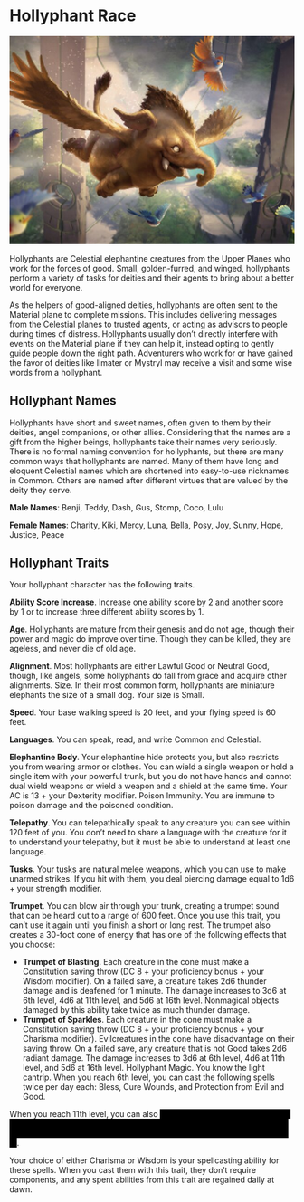 # Hollyphant Race

![hollyphant](images/hollyphant.jpg "Hollyphant")


Hollyphants are Celestial elephantine creatures from the
Upper Planes who work for the forces of good. Small,
golden-furred, and winged, hollyphants perform a variety
of tasks for deities and their agents to bring about a
better world for everyone.

As the helpers of good-aligned deities, hollyphants are
often sent to the Material plane to complete missions.
This includes delivering messages from the Celestial
planes to trusted agents, or acting as advisors to people
during times of distress. Hollyphants usually don’t
directly interfere with events on the Material plane if they
can help it, instead opting to gently guide people down
the right path. Adventurers who work for or have gained
the favor of deities like Ilmater or Mystryl may receive a
visit and some wise words from a hollyphant.

## Hollyphant Names
Hollyphants have short and sweet names, often given to
them by their deities, angel companions, or other allies.
Considering that the names are a gift from the higher
beings, hollyphants take their names very seriously.
There is no formal naming convention for hollyphants,
but there are many common ways that hollyphants are
named. Many of them have long and eloquent Celestial
names which are shortened into easy-to-use nicknames
in Common. Others are named after different virtues that
are valued by the deity they serve.

**Male Names**: Benji, Teddy, Dash, Gus, Stomp, Coco, Lulu

**Female Names**: Charity, Kiki, Mercy, Luna, Bella, Posy,
Joy, Sunny, Hope, Justice, Peace

## Hollyphant Traits
Your hollyphant character has the following traits.

**Ability Score Increase**. Increase one ability score by
2 and another score by 1 or to increase three different
ability scores by 1.

**Age**. Hollyphants are mature from their genesis and do
not age, though their power and magic do improve over
time. Though they can be killed, they are ageless, and
never die of old age.

**Alignment**. Most hollyphants are either Lawful Good or
Neutral Good, though, like angels, some hollyphants do
fall from grace and acquire other alignments.
Size. In their most common form, hollyphants are
miniature elephants the size of a small dog. Your
size is Small.

**Speed**. Your base walking speed is 20 feet, and your
flying speed is 60 feet.

**Languages**. You can speak, read, and write Common
and Celestial.

**Elephantine Body**. Your elephantine hide protects you,
but also restricts you from wearing armor or clothes. You
can wield a single weapon or hold a single item with your
powerful trunk, but you do not have hands and cannot
dual wield weapons or wield a weapon and a shield at the
same time. Your AC is 13 + your Dexterity modifier.
Poison Immunity. You are immune to poison damage
and the poisoned condition.

**Telepathy**. You can telepathically speak to any creature
you can see within 120 feet of you. You don’t need to
share a language with the creature for it to understand
your telepathy, but it must be able to understand at least
one language.

**Tusks**. Your tusks are natural melee weapons, which
you can use to make unarmed strikes. If you hit with
them, you deal piercing damage equal to 1d6 + your
strength modifier.

**Trumpet**. You can blow air through your trunk, creating
a trumpet sound that can be heard out to a range of 600
feet. Once you use this trait, you can’t use it again until
you finish a short or long rest. The trumpet also creates
a 30-foot cone of energy that has one of the following
effects that you choose:

- **Trumpet of Blasting**. Each creature in the cone must make a Constitution saving throw (DC 8 + your proficiency bonus + your Wisdom modifier). On a failed save, a creature takes 2d6 thunder damage and is deafened for 1 minute. The damage increases to 3d6 at
6th level, 4d6 at 11th level, and 5d6 at 16th level. Nonmagical objects damaged by this ability take twice as much thunder damage.
- **Trumpet of Sparkles**. Each creature in the cone must make a Constitution saving throw (DC 8 + your proficiency bonus + your Charisma modifier). Evilcreatures in the cone have disadvantage on their saving
throw. On a failed save, any creature that is not Good takes 2d6 radiant damage. The damage increases to 3d6 at 6th level, 4d6 at 11th level, and 5d6 at 16th level. Hollyphant Magic. You know the light cantrip. When you
reach 6th level, you can cast the following spells twice per day each: Bless, Cure Wounds, and Protection from Evil and Good.

When you reach 11th level, you can also <span style="background-color:black; color: black">dette finner du ut når du er level 11! :) dette finner du ut når du er level 11! :) dette finner du ut når du er level 11! :) dette finner du ut når du er level 11! :) dette finner du ut når du er level 11! :) </span>
.

Your choice of either Charisma or Wisdom is your
spellcasting ability for these spells. When you cast them
with this trait, they don’t require components, and any
spent abilities from this trait are regained daily at dawn.


